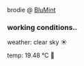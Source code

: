 brodie @ [BluMint](https://www.linkedin.com/company/blumint-io/)

<!--weather_start-->
### working conditions..

weather: clear sky ☀️

temp: 19.48 °C 👕

<!--weather_end-->
